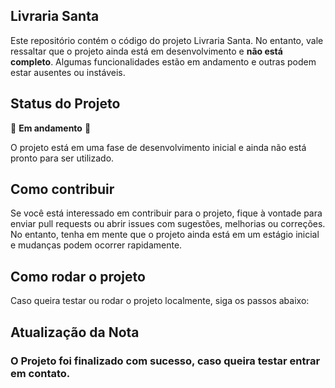 ## Livraria Santa

Este repositório contém o código do projeto Livraria Santa. No entanto, vale ressaltar que o projeto ainda está em desenvolvimento e **não está completo**. Algumas funcionalidades estão em andamento e outras podem estar ausentes ou instáveis.

## Status do Projeto

🚧 **Em andamento** 🚧

O projeto está em uma fase de desenvolvimento inicial e ainda não está pronto para ser utilizado.


## Como contribuir

Se você está interessado em contribuir para o projeto, fique à vontade para enviar pull requests ou abrir issues com sugestões, melhorias ou correções. No entanto, tenha em mente que o projeto ainda está em um estágio inicial e mudanças podem ocorrer rapidamente.

## Como rodar o projeto

Caso queira testar ou rodar o projeto localmente, siga os passos abaixo:


## Atualização da Nota

### O Projeto foi finalizado com sucesso, caso queira testar entrar em contato. 
